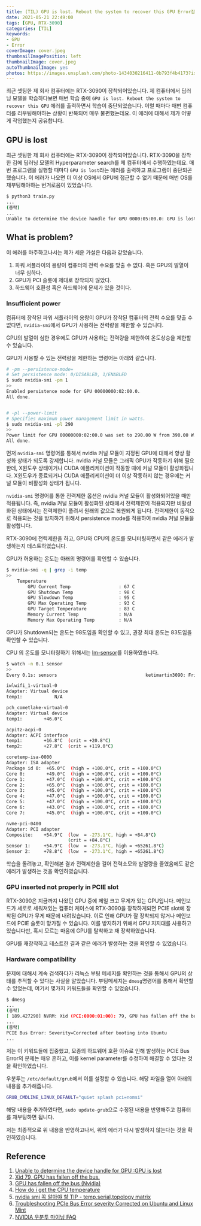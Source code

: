 ```yaml
---
title: (TIL) GPU is lost. Reboot the system to recover this GPU Error잡기
date: 2021-05-21 22:49:00
tags: [GPU, RTX-3090]
categories: [TIL]
keywords:
- GPU
- Error
coverImage: cover.jpeg
thumbnailImagePosition: left
thumbnailImage: cover.jpeg
autoThumbnailImage: yes
photos: https://images.unsplash.com/photo-1434030216411-0b793f4b4173?ixid=MnwxMjA3fDB8MHxwaG90by1wYWdlfHx8fGVufDB8fHx8&ixlib=rb-1.2.1&auto=format&fit=crop&w=1350&q=80
---
```






최근 셋팅한 제 회사 컴퓨터에는 RTX-3090이 장착되어있습니다. 제 컴퓨터에서 딥러닝 모델을 학습하다보면 매번 학습 중에  `GPU is lost. Reboot the system to recover this GPU` 에러를 출력하면서 학습이 중단되었습니다. 이럴 때마다 매번 컴퓨터를 리부팅해야하는 상황이 반복되어 매우 불편했는데요. 이 에러에 대해서 제가 어떻게 작업했는지 공유합니다.



<!-- excerpt -->



<!--toc-->

## GPU is lost

최근 셋팅한 제 회사 컴퓨터에는 RTX-3090이 장착되어있습니다. RTX-3090을 장착한 김에 딥러닝 모델의 Hyperparameter search를 제 컴퓨터에서 수행하였는데요. 매번 프로그램을 실행할 때마다 `GPU is lost`라는 에러를 출력하고 프로그램이 중단되곤했습니다. 이 에러가 나오면 더 이상 OS에서 GPU에 접근할 수 없기 때문에 매번 OS를 재부팅해야하는 번거로움이 있었습니다.



```bash
$ python3 train.py
...
(중략)
...
Unable to determine the device handle for GPU 0000:05:00.0: GPU is lost. Reboot the system to recover this GPU
```



## What is problem?

이 에러를 마주하고나서는 제가 세운 가설은 다음과 같았습니다.

1. 파워 서플라이의 용량이 컴퓨터의 전력 수요를 맞출 수 없다. 혹은 GPU의 발열이 너무 심하다.
2. GPU가 PCI 슬롯에 제대로 장착되지 않았다.
3. 하드웨어 호환성 혹은 하드웨어에 문제가 있을 것이다.



### Insufficient power

컴퓨터에 장착된 파워 서플라이의 용량이 GPU가 장착된 컴퓨터의 전력 수요를 맞출 수 없다면, `nvidia-smi`에서 GPU가 사용하는 전력량을 제한할 수 있습니다. 

GPU의 발열이 심한 경우에도 GPU가 사용하는 전력량을 제한하여 온도상승을 제한할 수 있습니다.

GPU가 사용할 수 있는 전력량을 제한하는 명령어는 아래와 같습니다.

```bash
# -pm --persistence-mode=
# Set persistence mode: 0/DISABLED, 1/ENABLED
$ sudo nvidia-smi -pm 1
>>
Enabled persistence mode for GPU 00000000:02:00.0.
All done.


# -pl --power-limit
# Specifies maximum power management limit in watts.
$ sudo nvidia-smi -pl 290
>>
Power limit for GPU 00000000:02:00.0 was set to 290.00 W from 390.00 W.
All done.
```

먼저 `nvidia-smi` 명령어를 통해서 nvidia 커널 모듈이 지정된 GPU에 대해서 항상 활성화 상태가 되도록 강제합니다. nvidia 커널 모듈은 그래픽 GPU가 작동하기 위해 필요한데, X윈도우 상태이거나 CUDA 애플리케이션이 작동할 때에 커널 모듈이 활성화됩니다. X윈도우가 종료되거나 CUDA 애플리케이션이 더 이상 작동하지 않는 경우에는 커널 모듈이 비활성화 상태가 됩니다.

`nvidia-smi` 명령어를 통한 전력제한 옵션은 nvidia 커널 모듈이 활성화되어있을 때만 적용됩니다. 즉, nvidia 커널 모듈이 활성화된 상태에서 전력제한이 적용되지만 비활성화된 상태에서는 전력제한이 풀려서 원래의 값으로 복원되게 됩니다. 전력제한이 동적으로 적용되는 것을 방지하기 위해서 persistence mode를 적용하여 nvidia 커널 모듈을 활성합니다.



RTX-3090에 전력제한을 하고, GPU와 CPU의 온도를 모니터링하면서 같은 에러가 발생하는지 테스트하였습니다.

GPU가 허용하는 온도는 아래의 명령어를 확인할 수 있습니다.

```bash
$ nvidia-smi -q | grep -i temp
>>
    Temperature
        GPU Current Temp                  : 67 C
        GPU Shutdown Temp                 : 98 C
        GPU Slowdown Temp                 : 95 C
        GPU Max Operating Temp            : 93 C
        GPU Target Temperature            : 83 C
        Memory Current Temp               : N/A
        Memory Max Operating Temp         : N/A
```

GPU가 Shutdown되는 온도는 98도임을 확인할 수 있고, 권장 최대 온도는 83도임을 확인할 수 있습니다.



CPU 의 온도를 모니터링하기 위해서는 [lm-sensor](https://askubuntu.com/questions/15832/how-do-i-get-the-cpu-temperature)를 이용하였습니다.

```bash
$ watch -n 0.1 sensor
>>
Every 0.1s: sensors                                 ketimartin3090: Fri May 21 23:39:24 2021

iwlwifi_1-virtual-0
Adapter: Virtual device
temp1:            N/A

pch_cometlake-virtual-0
Adapter: Virtual device
temp1:        +46.0°C

acpitz-acpi-0
Adapter: ACPI interface
temp1:        +16.8°C  (crit = +20.8°C)
temp2:        +27.8°C  (crit = +119.0°C)

coretemp-isa-0000
Adapter: ISA adapter
Package id 0:  +65.0°C  (high = +100.0°C, crit = +100.0°C)
Core 0:        +49.0°C  (high = +100.0°C, crit = +100.0°C)
Core 1:        +47.0°C  (high = +100.0°C, crit = +100.0°C)
Core 2:        +65.0°C  (high = +100.0°C, crit = +100.0°C)
Core 3:        +45.0°C  (high = +100.0°C, crit = +100.0°C)
Core 4:        +47.0°C  (high = +100.0°C, crit = +100.0°C)
Core 5:        +47.0°C  (high = +100.0°C, crit = +100.0°C)
Core 6:        +43.0°C  (high = +100.0°C, crit = +100.0°C)
Core 7:        +45.0°C  (high = +100.0°C, crit = +100.0°C)

nvme-pci-0400
Adapter: PCI adapter
Composite:    +54.9°C  (low  = -273.1°C, high = +84.8°C)
                       (crit = +84.8°C)
Sensor 1:     +54.9°C  (low  = -273.1°C, high = +65261.8°C)
Sensor 2:     +78.8°C  (low  = -273.1°C, high = +65261.8°C)
```



학습을 돌려놓고, 확인해본 결과 전력제한을 걸어 전력소모와 발열량을 줄였음에도 같은 에러가 발생하는 것을 확인하였습니다.



### GPU inserted not properly in PCIE slot

RTX-3090은 지금까지 나왔던 GPU 중에 제일 크고 무게가 있는 GPU입니다. 메인보드가 세로로 세워져있는 컴퓨터 케이스에 RTX-3090을 장착하게되면 PCIE slot에 장착된 GPU가 무게 때문에 내려앉습니다. 이로 인해 GPU가 잘 장착되지 않거나 메인보드에 PCIE 슬롯이 망가질 수 있습니다. 이를 방지하기 위해서 GPU 지지대를 사용하고있습니다만, 혹시 모르는 마음에 GPU를 탈착하고 재 장착하였습니다.



GPU를 재장착하고 테스트한 결과 같은 에러가 발생하는 것을 확인할 수 있었습니다.



### Hardware compatibility

문제에 대해서 계속 검색하다가 리눅스 부팅 메세지를 확인하는 것을 통해서 GPU의 상태를 추적할 수 있다는 사실을 알았습니다. 부팅메세지는 `dmesg`명령어를 통해서 확인할 수 있었는데, 여기서 몇가지 키워드들을 확인할 수 있었습니다.

```bash
$ dmesg
...
(중략)
[ 189.427290] NVRM: Xid (PCI:0000:01:00): 79, GPU has fallen off the bus.
...
(중략)
PCIE Bus Error: Severity=Corrected after booting into Ubuntu
...
```



저는 이 키워드들에 집중했고, 모종의 하드웨어 호환 이슈로 인해 발생하는 PCIE Bus Error의 문제는 매우 흔하고, 이를 kernel parameter를 수정하여 해결할 수 있다는 것을 확인하였습니다. 



우분투는 `/etc/default/grub`에서 이를 설정할 수 있습니다. 해당 파일을 열어 아래의 내용을 추가해줍니다.

```bash
GRUB_CMDLINE_LINUX_DEFAULT="quiet splash pci=nomsi"
```

해당 내용을 추가하였다면, `sudo update-grub`으로 수정된 내용을 반영해주고 컴퓨터를 재부팅하면 됩니다.



저는 최종적으로 위 내용을 반영하고나서, 위의 에러가 다시 발생하지 않는다는 것을 확인하였습니다.



## Reference

1. [Unable to determine the device handle for GPU :GPU is lost](https://forums.developer.nvidia.com/t/unable-to-determine-the-device-handle-for-gpu-gpu-is-lost/57641)
2. [Xid 79, GPU has fallen off the bus.](https://forums.developer.nvidia.com/t/xid-79-gpu-has-fallen-off-the-bus/49452)
3. [GPU has fallen off the bus (Nvidia)](https://askubuntu.com/questions/868321/gpu-has-fallen-off-the-bus-nvidia)
4. [How do i get the CPU temperature](https://askubuntu.com/questions/15832/how-do-i-get-the-cpu-temperature)
5. [nvidia smi 꼭 알아야 할 TIP - temp,serial,topology matrix](https://kyumdoctor.co.kr/11)
6. [Troubleshooting PCIe Bus Error severity Corrected on Ubuntu and Linux Mint](https://itsfoss.com/pcie-bus-error-severity-corrected/)
7. [NVIDIA 우분투 마이닝 FAQ](https://www.ddengle.com/board_FAQ/2719454)

